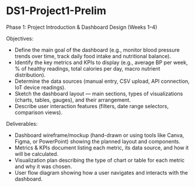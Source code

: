 # DS1-Project1-Prelim
Phase 1: Project Introduction &amp; Dashboard Design (Weeks 1–4)


Objectives:
- Define the main goal of the dashboard (e.g., monitor blood pressure trends over time, track daily food intake and nutritional balance).
- Identify the key metrics and KPIs to display (e.g., average BP per week, % of healthy readings, total calories per day, macro nutrient distribution).
- Determine the data sources (manual entry, CSV upload, API connection, IoT device readings).
- Sketch the dashboard layout — main sections, types of visualizations (charts, tables, gauges), and their arrangement.
- Describe user interaction features (filters, date range selectors, comparison views).

Deliverables:
- Dashboard wireframe/mockup (hand-drawn or using tools like Canva, Figma, or PowerPoint) showing the planned layout and components.
- Metrics & KPIs document listing each metric, its data source, and how it will be calculated.
- Visualization plan describing the type of chart or table for each metric and why it was chosen.
- User flow diagram showing how a user navigates and interacts with the dashboard.
